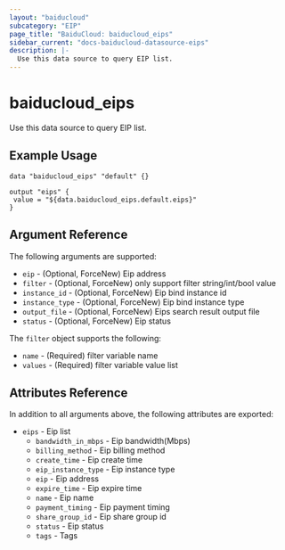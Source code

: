 ```yaml
---
layout: "baiducloud"
subcategory: "EIP"
page_title: "BaiduCloud: baiducloud_eips"
sidebar_current: "docs-baiducloud-datasource-eips"
description: |-
  Use this data source to query EIP list.
---
```


# baiducloud_eips

Use this data source to query EIP list.

## Example Usage

```hcl
data "baiducloud_eips" "default" {}

output "eips" {
 value = "${data.baiducloud_eips.default.eips}"
}
```

## Argument Reference

The following arguments are supported:

* `eip` - (Optional, ForceNew) Eip address
* `filter` - (Optional, ForceNew) only support filter string/int/bool value
* `instance_id` - (Optional, ForceNew) Eip bind instance id
* `instance_type` - (Optional, ForceNew) Eip bind instance type
* `output_file` - (Optional, ForceNew) Eips search result output file
* `status` - (Optional, ForceNew) Eip status

The `filter` object supports the following:

* `name` - (Required) filter variable name
* `values` - (Required) filter variable value list

## Attributes Reference

In addition to all arguments above, the following attributes are exported:

* `eips` - Eip list
  * `bandwidth_in_mbps` - Eip bandwidth(Mbps)
  * `billing_method` - Eip billing method
  * `create_time` - Eip create time
  * `eip_instance_type` - Eip instance type
  * `eip` - Eip address
  * `expire_time` - Eip expire time
  * `name` - Eip name
  * `payment_timing` - Eip payment timing
  * `share_group_id` - Eip share group id
  * `status` - Eip status
  * `tags` - Tags


